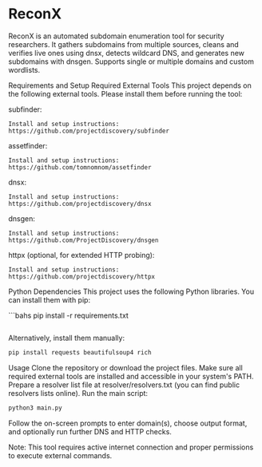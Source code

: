 # ReconX
ReconX is an automated subdomain enumeration tool for security researchers. It gathers subdomains from multiple sources, cleans and verifies live ones using dnsx, detects wildcard DNS, and generates new subdomains with dnsgen. Supports single or multiple domains and custom wordlists.




Requirements and Setup
Required External Tools
This project depends on the following external tools. Please install them before running the tool:

subfinder:
```copy
Install and setup instructions: https://github.com/projectdiscovery/subfinder
```
assetfinder:
```copy
Install and setup instructions: https://github.com/tomnomnom/assetfinder
```
dnsx:
```copy
Install and setup instructions: https://github.com/projectdiscovery/dnsx
```
dnsgen:
```cppy
Install and setup instructions: https://github.com/ProjectDiscovery/dnsgen
```
httpx (optional, for extended HTTP probing):
```copy
Install and setup instructions: https://github.com/projectdiscovery/httpx
```
Python Dependencies
This project uses the following Python libraries. You can install them with pip:

‍‍```bahs
pip install -r requirements.txt
```
```
Alternatively, install them manually:
```bash
pip install requests beautifulsoup4 rich
```
Usage
Clone the repository or download the project files.
Make sure all required external tools are installed and accessible in your system's PATH.
Prepare a resolver list file at resolver/resolvers.txt (you can find public resolvers lists online).
Run the main script:

```bash
python3 main.py
```
Follow the on-screen prompts to enter domain(s), choose output format, and optionally run further DNS and HTTP checks.

Note: This tool requires active internet connection and proper permissions to execute external commands.
